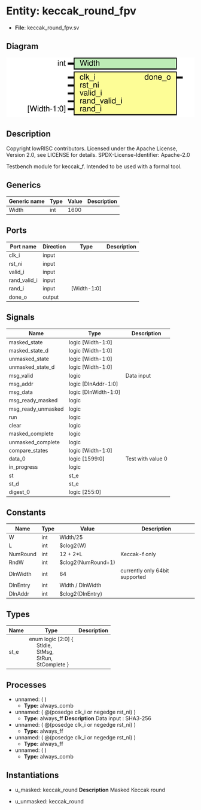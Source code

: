 # Entity: keccak_round_fpv

- **File**: keccak_round_fpv.sv
## Diagram

![Diagram](keccak_round_fpv.svg "Diagram")
## Description

 Copyright lowRISC contributors.
 Licensed under the Apache License, Version 2.0, see LICENSE for details.
 SPDX-License-Identifier: Apache-2.0

 Testbench module for keccak_f. Intended to be used with a formal tool.

## Generics

| Generic name | Type | Value | Description |
| ------------ | ---- | ----- | ----------- |
| Width        | int  | 1600  |             |
## Ports

| Port name    | Direction | Type        | Description |
| ------------ | --------- | ----------- | ----------- |
| clk_i        | input     |             |             |
| rst_ni       | input     |             |             |
| valid_i      | input     |             |             |
| rand_valid_i | input     |             |             |
| rand_i       | input     | [Width-1:0] |             |
| done_o       | output    |             |             |
## Signals

| Name               | Type                 | Description         |
| ------------------ | -------------------- | ------------------- |
| masked_state       | logic [Width-1:0]    |                     |
| masked_state_d     | logic [Width-1:0]    |                     |
| unmasked_state     | logic [Width-1:0]    |                     |
| unmasked_state_d   | logic [Width-1:0]    |                     |
| msg_valid          | logic                |  Data input         |
| msg_addr           | logic [DInAddr-1:0]  |                     |
| msg_data           | logic [DInWidth-1:0] |                     |
| msg_ready_masked   | logic                |                     |
| msg_ready_unmasked | logic                |                     |
| run                | logic                |                     |
| clear              | logic                |                     |
| masked_complete    | logic                |                     |
| unmasked_complete  | logic                |                     |
| compare_states     | logic [Width-1:0]    |                     |
| data_0             | logic [1599:0]       |  Test with value 0  |
| in_progress        | logic                |                     |
| st                 | st_e                 |                     |
| st_d               | st_e                 |                     |
| digest_0           | logic [255:0]        |                     |
## Constants

| Name     | Type | Value              | Description                     |
| -------- | ---- | ------------------ | ------------------------------- |
| W        | int  | Width/25           |                                 |
| L        | int  | $clog2(W)          |                                 |
| NumRound | int  | 12 + 2*L           | Keccak-f only                   |
| RndW     | int  | $clog2(NumRound+1) |                                 |
| DInWidth | int  | 64                 | currently only 64bit supported  |
| DInEntry | int  | Width / DInWidth   |                                 |
| DInAddr  | int  | $clog2(DInEntry)   |                                 |
## Types

| Name | Type                                                                                                                                                                                                                    | Description |
| ---- | ----------------------------------------------------------------------------------------------------------------------------------------------------------------------------------------------------------------------- | ----------- |
| st_e | enum logic [2:0] {<br><span style="padding-left:20px">     StIdle,<br><span style="padding-left:20px">     StMsg,<br><span style="padding-left:20px">     StRun,<br><span style="padding-left:20px">     StComplete   } |             |
## Processes
- unnamed: (  )
  - **Type:** always_comb
- unnamed: ( @(posedge clk_i or negedge rst_ni) )
  - **Type:** always_ff
**Description**
 Data input : SHA3-256 
- unnamed: ( @(posedge clk_i or negedge rst_ni) )
  - **Type:** always_ff
- unnamed: ( @(posedge clk_i or negedge rst_ni) )
  - **Type:** always_ff
- unnamed: (  )
  - **Type:** always_comb
## Instantiations

- u_masked: keccak_round
**Description**
 Masked Keccak round

- u_unmasked: keccak_round
